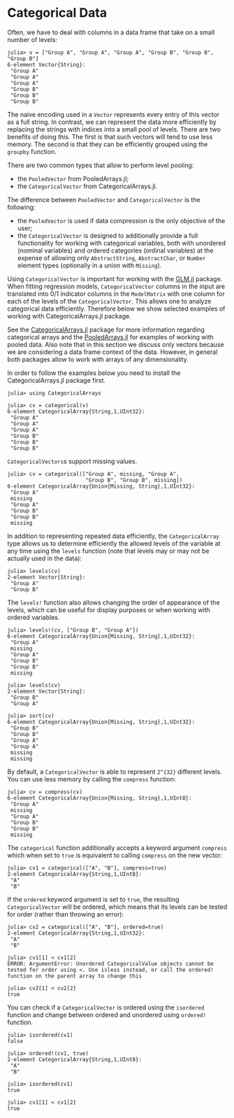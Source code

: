 # Categorical Data

Often, we have to deal with columns in a data frame that take on a small number
of levels:

```jldoctest categorical
julia> v = ["Group A", "Group A", "Group A", "Group B", "Group B", "Group B"]
6-element Vector{String}:
 "Group A"
 "Group A"
 "Group A"
 "Group B"
 "Group B"
 "Group B"
```

The naive encoding used in a `Vector` represents every entry of this vector as a
full string. In contrast, we can represent the data more efficiently by
replacing the strings with indices into a small pool of levels. There are two
benefits of doing this. The first is that such vectors will tend to use less
memory. The second is that they can be efficiently grouped using the `groupby`
function.

There are two common types that allow to perform level pooling:
* the `PooledVector` from PooledArrays.jl;
* the `CategoricalVector` from CategoricalArrays.jl.

The difference between `PooledVector` and `CategoricalVector` is the following:
* the `PooledVector` is used if data compression is the only objective of the
  user;
* the `CategoricalVector` is designed to additionally provide a full
  functionality for working with categorical variables, both with unordered
  (nominal variables) and ordered categories (ordinal variables) at the expense
  of allowing only `AbstractString`, `AbstractChar`, or `Number` element types
  (optionally in a union with `Missing`).

Using `CategoricalVector` is important for working with the
[GLM.jl](https://github.com/JuliaStats/GLM.jl) package. When fitting regression
models, `CategoricalVector` columns in the input are translated into 0/1 indicator
columns in the `ModelMatrix` with one column for each of the levels of the
`CategoricalVector`. This allows one to analyze categorical data efficiently.
Therefore below we show selected examples of working with CategoricalArrays.jl
package.

See the [CategoricalArrays.jl](https://github.com/JuliaData/CategoricalArrays.jl)
package for more information regarding categorical arrays and the
[PooledArrays.jl](https://github.com/JuliaData/PooledArrays.jl) for examples
of working with pooled data. Also note that in this section we discuss only
vectors because we are considering a data frame context of the data. However, in
general both packages allow to work with arrays of any dimensionality.

In order to follow the examples below you need to install the
CategoricalArrays.jl package first.

```jldoctest categorical
julia> using CategoricalArrays

julia> cv = categorical(v)
6-element CategoricalArray{String,1,UInt32}:
 "Group A"
 "Group A"
 "Group A"
 "Group B"
 "Group B"
 "Group B"
```

`CategoricalVectors`s support missing values.

```jldoctest categorical
julia> cv = categorical(["Group A", missing, "Group A",
                         "Group B", "Group B", missing])
6-element CategoricalArray{Union{Missing, String},1,UInt32}:
 "Group A"
 missing
 "Group A"
 "Group B"
 "Group B"
 missing
```

In addition to representing repeated data efficiently, the `CategoricalArray`
type allows us to determine efficiently the allowed levels of the variable at
any time using the `levels` function (note that levels may or may not be
actually used in the data):

```jldoctest categorical
julia> levels(cv)
2-element Vector{String}:
 "Group A"
 "Group B"
```

The `levels!` function also allows changing the order of appearance of the
levels, which can be useful for display purposes or when working with ordered
variables.

```jldoctest categorical
julia> levels!(cv, ["Group B", "Group A"])
6-element CategoricalArray{Union{Missing, String},1,UInt32}:
 "Group A"
 missing
 "Group A"
 "Group B"
 "Group B"
 missing

julia> levels(cv)
2-element Vector{String}:
 "Group B"
 "Group A"

julia> sort(cv)
6-element CategoricalArray{Union{Missing, String},1,UInt32}:
 "Group B"
 "Group B"
 "Group A"
 "Group A"
 missing
 missing
```

By default, a `CategoricalVector` is able to represent ``2^{32}`` different
levels. You can use less memory by calling the `compress` function:

```jldoctest categorical
julia> cv = compress(cv)
6-element CategoricalArray{Union{Missing, String},1,UInt8}:
 "Group A"
 missing
 "Group A"
 "Group B"
 "Group B"
 missing

```

The `categorical` function additionally accepts a keyword argument `compress`
which when set to `true` is equivalent to calling `compress` on the new vector:

```jldoctest categorical
julia> cv1 = categorical(["A", "B"], compress=true)
2-element CategoricalArray{String,1,UInt8}:
 "A"
 "B"
```

If the `ordered` keyword argument is set to `true`, the resulting
`CategoricalVector` will be ordered, which means that its levels can be tested
for order (rather than throwing an error):

```jldoctest categorical
julia> cv2 = categorical(["A", "B"], ordered=true)
2-element CategoricalArray{String,1,UInt32}:
 "A"
 "B"

julia> cv1[1] < cv1[2]
ERROR: ArgumentError: Unordered CategoricalValue objects cannot be tested for order using <. Use isless instead, or call the ordered! function on the parent array to change this

julia> cv2[1] < cv2[2]
true
```

You can check if a `CategoricalVector` is ordered using the `isordered` function
and change between ordered and unordered using `ordered!` function.

```jldoctest categorical
julia> isordered(cv1)
false

julia> ordered!(cv1, true)
2-element CategoricalArray{String,1,UInt8}:
 "A"
 "B"

julia> isordered(cv1)
true

julia> cv1[1] < cv1[2]
true
```
